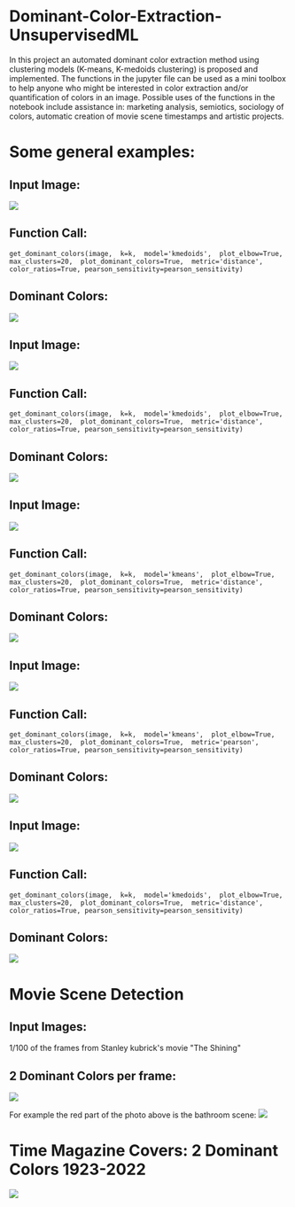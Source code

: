 # Dominant-Color-Extraction-UnsupervisedML
In this project an automated dominant color extraction method using clustering models (K-means, K-medoids clustering) is proposed and implemented. The functions in the jupyter file can be used as a mini toolbox to help anyone who might be interested in color extraction and/or quantification of colors in an image. Possible uses of the functions in the notebook include assistance in: marketing analysis, semiotics, sociology of colors, automatic creation of movie scene timestamps and artistic projects.

# Some general examples:
## Input Image:
![](Sample%20Images/Sample1.png)
## Function Call:
`get_dominant_colors(image, 
                     k=k, 
                     model='kmedoids', 
                     plot_elbow=True, 
                     max_clusters=20, 
                     plot_dominant_colors=True, 
                     metric='distance', 
                     color_ratios=True,
                     pearson_sensitivity=pearson_sensitivity)`
## Dominant Colors:
![](Sample%20Images/Sample1_Dominant.png)

## Input Image:
![](Sample%20Images/Sample2.webp)
## Function Call:
`get_dominant_colors(image, 
                     k=k, 
                     model='kmedoids', 
                     plot_elbow=True, 
                     max_clusters=20, 
                     plot_dominant_colors=True, 
                     metric='distance', 
                     color_ratios=True,
                     pearson_sensitivity=pearson_sensitivity)`

## Dominant Colors:
![](Sample%20Images/Sample2_Dominant.png)

## Input Image:
![](Sample%20Images/Sample3.jpg)
## Function Call:
`get_dominant_colors(image, 
                     k=k, 
                     model='kmeans', 
                     plot_elbow=True, 
                     max_clusters=20, 
                     plot_dominant_colors=True, 
                     metric='distance', 
                     color_ratios=True,
                     pearson_sensitivity=pearson_sensitivity)`
## Dominant Colors:
![](Sample%20Images/Sample3_Dominant.png)

## Input Image:
![](Sample%20Images/Sample4.webp)
## Function Call:
`get_dominant_colors(image, 
                     k=k, 
                     model='kmeans', 
                     plot_elbow=True, 
                     max_clusters=20, 
                     plot_dominant_colors=True, 
                     metric='pearson', 
                     color_ratios=True,
                     pearson_sensitivity=pearson_sensitivity)`
## Dominant Colors:
![](Sample%20Images/Sample4_Dominant.png)

## Input Image:
![](Sample%20Images/Sample5.jpg)
## Function Call:
`get_dominant_colors(image, 
                     k=k, 
                     model='kmedoids', 
                     plot_elbow=True, 
                     max_clusters=20, 
                     plot_dominant_colors=True, 
                     metric='distance', 
                     color_ratios=True,
                     pearson_sensitivity=pearson_sensitivity)`
## Dominant Colors:
![](Sample%20Images/Sample5_Dominant.png)

# Movie Scene Detection
## Input Images:
1/100 of the frames from Stanley kubrick's movie "The Shining"
## 2 Dominant Colors per frame:
![](Sample%20Images/The%20Shining%20-%20Miniature4.png)

For example the red part of the photo above is the bathroom scene:
![](Sample%20Images/bathroom.jpg)

# Time Magazine Covers: 2 Dominant Colors 1923-2022
![](Sample%20Images/Time_Magazine_Covers.png)
